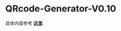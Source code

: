 # QRcode-Generator-V0.10

具体内容参考 **[这里](https://github.com/IsshikiHugh/QRcode-Generator-V0.10/tree/master/commit/qrcode)**
